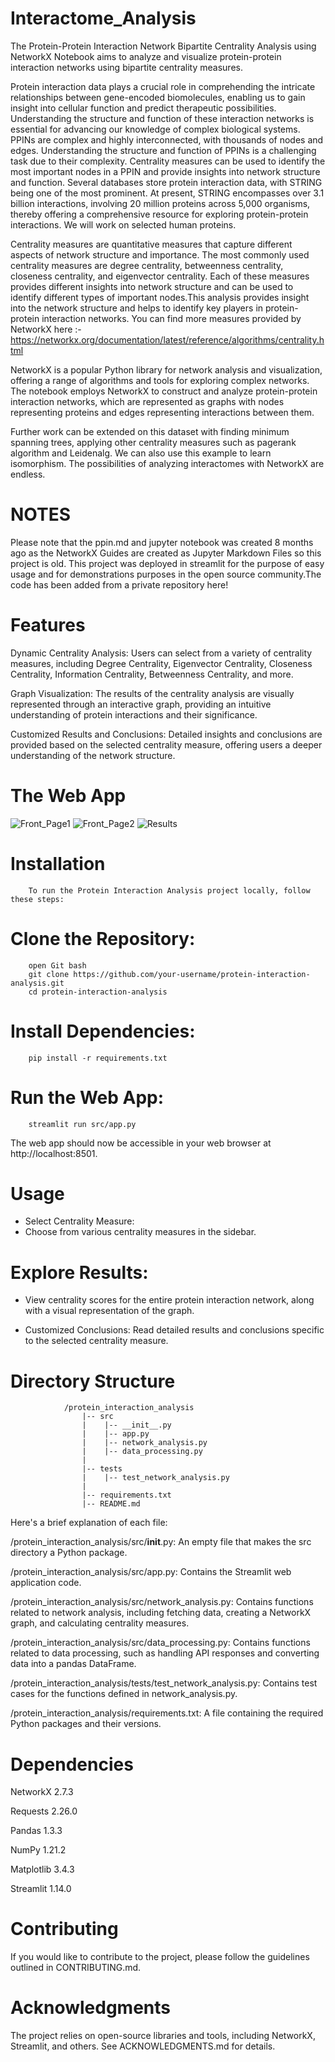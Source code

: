 # Interactome_Analysis
The Protein-Protein Interaction Network Bipartite Centrality Analysis using NetworkX Notebook aims to analyze and visualize protein-protein interaction networks using bipartite centrality measures. 

Protein interaction data plays a crucial role in comprehending the intricate relationships between gene-encoded biomolecules, enabling us to gain insight into cellular function and predict therapeutic possibilities. Understanding the structure and function of these interaction networks is essential for advancing our knowledge of complex biological systems. PPINs are complex and highly interconnected, with thousands of nodes and edges. Understanding the structure and function of PPINs is a challenging task due to their complexity. Centrality measures can be used to identify the most important nodes in a PPIN and provide insights into network structure and function.
Several databases store protein interaction data, with STRING being one of the most prominent. At present, STRING encompasses over 3.1 billion interactions, involving 20 million proteins across 5,000 organisms, thereby offering a comprehensive resource for exploring protein-protein interactions. We will work on selected human proteins. 

Centrality measures are quantitative measures that capture different aspects of network structure and importance. The most commonly used centrality measures are degree centrality, betweenness centrality, closeness centrality, and eigenvector centrality. Each of these measures provides different insights into network structure and can be used to identify different types of important nodes.This analysis provides insight into the network structure and helps to identify key players in protein-protein interaction networks. You can find more measures provided by NetworkX here :- https://networkx.org/documentation/latest/reference/algorithms/centrality.html 

NetworkX is a popular Python library for network analysis and visualization, offering a range of algorithms and tools for exploring complex networks. The notebook employs NetworkX to construct and analyze protein-protein interaction networks, which are represented as graphs with nodes representing proteins and edges representing interactions between them.

Further work can be extended on this dataset with finding minimum spanning trees, applying other centrality measures such as pagerank algorithm and Leidenalg. We can also use this example to learn isomorphism. The possibilities of analyzing interactomes with NetworkX are endless.

# NOTES
Please note that the ppin.md and jupyter notebook was created 8 months ago as the NetworkX Guides are created as Jupyter Markdown Files so this project is old. This project was deployed in streamlit for the purpose of easy usage and for demonstrations purposes in the open source community.The code has been added from a private repository here!

# Features
Dynamic Centrality Analysis: Users can select from a variety of centrality measures, including Degree Centrality, Eigenvector Centrality, Closeness Centrality, Information Centrality, Betweenness Centrality, and more.

Graph Visualization: The results of the centrality analysis are visually represented through an interactive graph, providing an intuitive understanding of protein interactions and their significance.

Customized Results and Conclusions: Detailed insights and conclusions are provided based on the selected centrality measure, offering users a deeper understanding of the network structure.
# The Web App 
![Front_Page1](https://github.com/vanshika230/Interactome_Analysis/assets/74042272/2685f0d0-5754-4838-ab79-a1731b081e0d)
![Front_Page2](https://github.com/vanshika230/Interactome_Analysis/assets/74042272/d9072059-ba12-475e-aaf5-b8abf03377fe)
![Results](https://github.com/vanshika230/Interactome_Analysis/assets/74042272/0dd836cb-111d-4688-9149-eca5c75acf3c)


# Installation
        To run the Protein Interaction Analysis project locally, follow these steps:

# Clone the Repository:

        open Git bash
        git clone https://github.com/your-username/protein-interaction-analysis.git
        cd protein-interaction-analysis

# Install Dependencies:
        pip install -r requirements.txt

# Run the Web App:


        streamlit run src/app.py

The web app should now be accessible in your web browser at http://localhost:8501.

# Usage
- Select Centrality Measure:
- Choose from various centrality measures in the sidebar.

# Explore Results:
- View centrality scores for the entire protein interaction network, along with a visual representation of the graph.

- Customized Conclusions:
Read detailed results and conclusions specific to the selected centrality measure.

# Directory Structure
                /protein_interaction_analysis
                    |-- src
                    |    |-- __init__.py
                    |    |-- app.py
                    |    |-- network_analysis.py
                    |    |-- data_processing.py
                    |
                    |-- tests
                    |    |-- test_network_analysis.py
                    |
                    |-- requirements.txt
                    |-- README.md
                    
Here's a brief explanation of each file:

/protein_interaction_analysis/src/__init__.py: An empty file that makes the src directory a Python package.

/protein_interaction_analysis/src/app.py: Contains the Streamlit web application code.

/protein_interaction_analysis/src/network_analysis.py: Contains functions related to network analysis, including fetching data, creating a NetworkX graph, and calculating centrality measures.

/protein_interaction_analysis/src/data_processing.py: Contains functions related to data processing, such as handling API responses and converting data into a pandas DataFrame.

/protein_interaction_analysis/tests/test_network_analysis.py: Contains test cases for the functions defined in network_analysis.py.

/protein_interaction_analysis/requirements.txt: A file containing the required Python packages and their versions.

# Dependencies

NetworkX 2.7.3

Requests 2.26.0

Pandas 1.3.3

NumPy 1.21.2

Matplotlib 3.4.3

Streamlit 1.14.0

# Contributing
If you would like to contribute to the project, please follow the guidelines outlined in CONTRIBUTING.md.

# Acknowledgments
The project relies on open-source libraries and tools, including NetworkX, Streamlit, and others. See ACKNOWLEDGMENTS.md for details.
